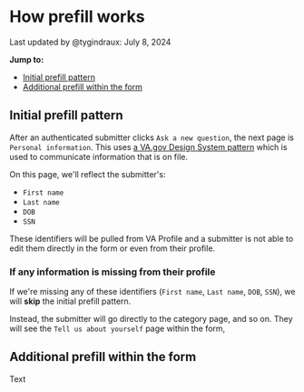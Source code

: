 # How prefill works

Last updated by @tygindraux: July 8, 2024

**Jump to:**
  - [Initial prefill pattern](#initial-prefill-pattern)
  - [Additional prefill within the form](#additional-prefill-within-the-form)

## Initial prefill pattern

After an authenticated submitter clicks `Ask a new question`, the next page is `Personal information`. This uses [a VA.gov Design System pattern](https://design.va.gov/patterns/help-users-to/know-how-their-information-is-updated#communicate-information-that-is-on-file) which is used to communicate information that is on file.

On this page, we'll reflect the submitter's:

- `First name`
- `Last name`
- `DOB`
- `SSN`

These identifiers will be pulled from VA Profile and a submitter is not able to edit them directly in the form or even from their profile.

### If any information is missing from their profile

If we're missing any of these identifiers (`First name`, `Last name`, `DOB`, `SSN`), we will **skip** the initial prefill pattern.

Instead, the submitter will go directly to the category page, and so on. They will see the `Tell us about yourself` page within the form,  

## Additional prefill within the form

Text
